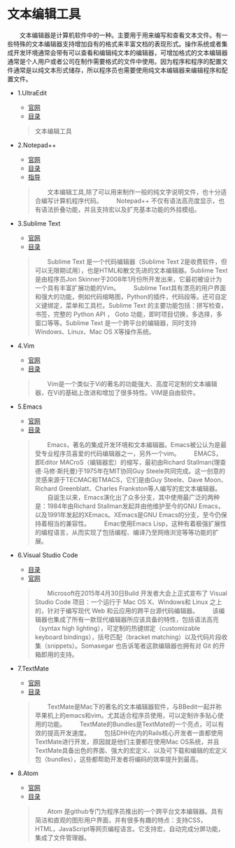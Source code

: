 # 文本编辑工具

 　　文本编辑器是计算机软件中的一种。主要用于用来编写和查看文本文件。有一些特殊的文本编辑器支持增加自有的格式来丰富文档的表现形式。操作系统或者集成开发环境通常会带有可以查看和编辑纯文本的编辑器，可增加格式的文本编辑器通常是个人用户或者公司在制作需要格式的文件中使用。因为程序和程序的配置文件通常是以纯文本形式储存，所以程序员也需要使用纯文本编辑器来编辑程序和配置文件。

* 1.UltraEdit
    * [官网](https://www.ultraedit.com/)
    * [目录](UltraEdit)
    >文本编辑工具


* 2.Notepad++
    * [官网](https://notepad-plus-plus.org/)
    * [目录](Notepad++)
    * [指导](Notepad++/guide.md)
    > 　　文本编辑工具,除了可以用来制作一般的纯文字说明文件，也十分适合编写计算机程序代码。
    > 　　Notepad++ 不仅有语法高亮度显示，也有语法折叠功能，并且支持宏以及扩充基本功能的外挂模组。


* 3.Sublime Text
    * [官网](https://www.sublimetext.com/)
    * [目录](SublimeText)
    > 　　Sublime Text 是一个代码编辑器（Sublime Text 2是收费软件，但可以无限期试用），也是HTML和散文先进的文本编辑器。Sublime Text是由程序员Jon Skinner于2008年1月份所开发出来，它最初被设计为一个具有丰富扩展功能的Vim。
      　　Sublime Text具有漂亮的用户界面和强大的功能，例如代码缩略图，Python的插件，代码段等。还可自定义键绑定，菜单和工具栏。Sublime Text 的主要功能包括：拼写检查，书签，完整的 Python API ， Goto 功能，即时项目切换，多选择，多窗口等等。Sublime Text 是一个跨平台的编辑器，同时支持Windows、Linux、Mac OS X等操作系统。


* 4.Vim
    * [官网](https://www.vim.org/)
    * [目录](Vim)
    >  　　Vim是一个类似于Vi的著名的功能强大、高度可定制的文本编辑器，在Vi的基础上改进和增加了很多特性。VIM是自由软件。  


* 5.Emacs
    * [官网](http://www.gnu.org/software/emacs/)
    * [目录](Emacs)
    >  　　Emacs，著名的集成开发环境和文本编辑器。Emacs被公认为是最受专业程序员喜爱的代码编辑器之一，另外一个vim。
    > 　　EMACS，即Editor MACroS（编辑器宏）的缩写，最初由Richard Stallman(理查德·马修·斯托曼)于1975年在MIT协同Guy Steele共同完成。这一创意的灵感来源于TECMAC和TMACS，它们是由Guy Steele、Dave Moon、Richard Greenblatt、Charles Frankston等人编写的宏文本编辑器。
    > 　　自诞生以来，Emacs演化出了众多分支，其中使用最广泛的两种是：1984年由Richard Stallman发起并由他维护至今的GNU Emacs，以及1991年发起的XEmacs。XEmacs是GNU Emacs的分支，至今仍保持着相当的兼容性。
    > 　　Emac使用Emacs Lisp，这种有着极强扩展性的编程语言，从而实现了包括编程、编译乃至网络浏览等等功能的扩展。


* 6.Visual Studio Code
    * [目录](VisualStudioCode)
    * [官网](https://code.visualstudio.com/)
    > 　　Microsoft在2015年4月30日Build 开发者大会上正式宣布了 Visual Studio Code 项目：一个运行于 Mac OS X、Windows和 Linux 之上的，针对于编写现代 Web 和云应用的跨平台源代码编辑器。
      　　该编辑器也集成了所有一款现代编辑器所应该具备的特性，包括语法高亮（syntax high lighting），可定制的热键绑定（customizable keyboard bindings），括号匹配（bracket matching）以及代码片段收集（snippets）。Somasegar 也告诉笔者这款编辑器也拥有对 Git 的开箱即用的支持。


* 7.TextMate
    * [官网](http://macromates.com/)
    * [目录](TextMate)
    > 　　TextMate是Mac下的著名的文本编辑器软件，与BBedit一起并称苹果机上的emacs和vim。尤其适合程序员使用，可以定制许多贴心使用的功能。
    > 　　TextMate的Bundles是TextMate的一个亮点，可以有效的提高开发速度。
    > 　　包括DHH在内的Rails核心开发者一直都使用TextMate进行开发，原因就是他们主要都在使用Mac OS系统，并且TextMate具备出色的界面、强大的宏定义、以及可下载和编辑的宏定义包（bundles），这些都帮助开发者将编码的效率提升到最高。


* 8.Atom
    * [官网](https://atom.io/)
    * [目录](Atom)
    > 　　Atom 是github专门为程序员推出的一个跨平台文本编辑器。具有简洁和直观的图形用户界面，并有很多有趣的特点：支持CSS，HTML，JavaScript等网页编程语言。它支持宏，自动完成分屏功能，集成了文件管理器。
